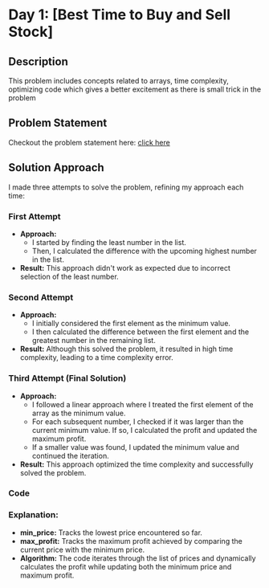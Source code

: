 # Day 1: [Best Time to Buy and Sell Stock]

## Description

This problem includes concepts related to arrays, time complexity, optimizing code which gives a better excitement as there is small trick in the problem

## Problem Statement

Checkout the problem statement here: [click here](https://leetcode.com/problems/best-time-to-buy-and-sell-stock/description/?envType=problem-list-v2&envId=xi4ci4ig)

## Solution Approach

I made three attempts to solve the problem, refining my approach each time:

### First Attempt
- **Approach:** 
    - I started by finding the least number in the list.
    - Then, I calculated the difference with the upcoming highest number in the list.
- **Result:** This approach didn't work as expected due to incorrect selection of the least number.

### Second Attempt
- **Approach:**
    - I initially considered the first element as the minimum value.
    - I then calculated the difference between the first element and the greatest number in the remaining list.
- **Result:** Although this solved the problem, it resulted in high time complexity, leading to a time complexity error.

### Third Attempt (Final Solution)
- **Approach:**
    - I followed a linear approach where I treated the first element of the array as the minimum value.
    - For each subsequent number, I checked if it was larger than the current minimum value. If so, I calculated the profit and updated the maximum profit.
    - If a smaller value was found, I updated the minimum value and continued the iteration.
- **Result:** This approach optimized the time complexity and successfully solved the problem.


### Code

### Explanation:
- **min_price:** Tracks the lowest price encountered so far.
- **max_profit:** Tracks the maximum profit achieved by comparing the current price with the minimum price.
- **Algorithm:** The code iterates through the list of prices and dynamically calculates the profit while updating both the minimum price and maximum profit.

